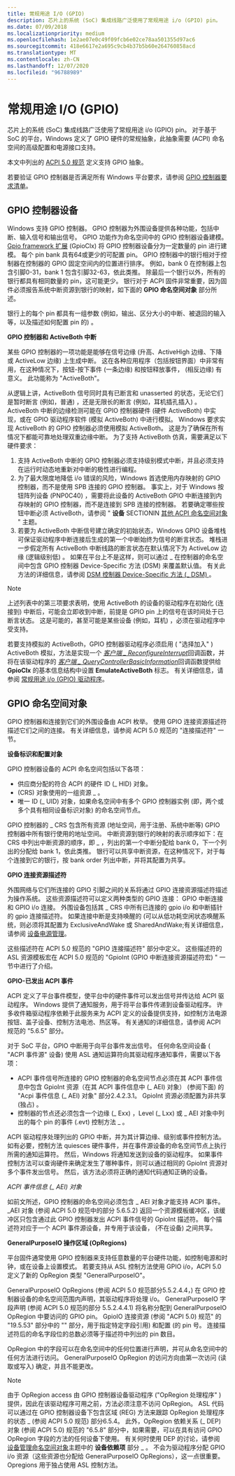 ```yaml
---
title: 常规用途 I/O (GPIO)
description: 芯片上的系统 (SoC) 集成线路广泛使用了常规用途 i/o (GPIO) pin。
ms.date: 07/09/2018
ms.localizationpriority: medium
ms.openlocfilehash: 1e2ae07e0c49f09fcb6e02ce78aa501355d97ac6
ms.sourcegitcommit: 418e6617e2a695c9cb4b37b5b60e264760858acd
ms.translationtype: MT
ms.contentlocale: zh-CN
ms.lasthandoff: 12/07/2020
ms.locfileid: "96788989"
---
```

# <a name="general-purpose-io-gpio"></a>常规用途 I/O (GPIO)


芯片上的系统 (SoC) 集成线路广泛使用了常规用途 i/o (GPIO) pin。 对于基于 SoC 的平台，Windows 定义了 GPIO 硬件的常规抽象，此抽象需要 (ACPI) 命名空间的高级配置和电源接口支持。

本文中列出的 [ACPI 5.0 规范](https://uefi.org/specifications) 定义支持 GPIO 抽象。

若要验证 GPIO 控制器是否满足所有 Windows 平台要求，请参阅 [GPIO 控制器要求清单](gpio-controller-requirements-checklist.md)。

## <a name="gpio-controller-devices"></a>GPIO 控制器设备


Windows 支持 GPIO 控制器。 GPIO 控制器为外围设备提供各种功能，包括中断、输入信号和输出信号。 GPIO 功能作为命名空间中的 GPIO 控制器设备建模。 [Gpio framework 扩展](../gpio/gpio-driver-support-overview.md) (GpioClx) 将 GPIO 控制器设备分为一定数量的 pin 进行建模。 每个 pin bank 具有64或更少的可配置 pin。 GPIO 控制器中的银行相对于控制器在控制器的 GPIO 固定空间内的位置进行排序。 例如，bank 0 在控制器上包含引脚0-31，bank 1 包含引脚32-63，依此类推。 除最后一个银行以外，所有的银行都具有相同数量的 pin，这可能更少。 银行对于 ACPI 固件非常重要，因为固件必须报告系统中断资源到银行的映射，如下面的 **GPIO 命名空间对象** 部分所述。

银行上的每个 pin 都具有一组参数 (例如，输出、区分大小的中断、被退回的输入等，以及描述如何配置 pin 的) 。

**GPIO 控制器和 ActiveBoth 中断**

某些 GPIO 控制器的一项功能是能够在信号边缘 (升高、ActiveHigh 边缘、下降或 ActiveLow 边缘) 上生成中断。 这在各种应用程序（包括按钮界面）中非常有用，在这种情况下，按钮-按下事件 (一条边缘) 和按钮释放事件， (相反边缘) 有意义。 此功能称为 "ActiveBoth"。

从逻辑上讲，ActiveBoth 信号同时具有已断言和 unasserted 的状态，无论它们是暂时断言 (例如，普通) ，还是无限长的断言 (例如，耳机插孔插入) 。 ActiveBoth 中断的边缘检测可能在 GPIO 控制器硬件 (硬件 ActiveBoth) 中实现，或在 GPIO 驱动程序软件 (模拟 ActiveBoth) 中进行模拟。 Windows 要求实现 ActiveBoth 的 GPIO 控制器必须使用模拟 ActiveBoth。 这是为了确保在所有情况下都能可靠地处理双重边缘中断。 为了支持 ActiveBoth 仿真，需要满足以下硬件要求：

1.  支持 ActiveBoth 中断的 GPIO 控制器必须支持级别模式中断，并且必须支持在运行时动态地重新对中断的极性进行编程。
2.  为了最大限度地降低 i/o 错误的风险，Windows 首选使用内存映射的 GPIO 控制器，而不是使用 SPB 连接的 GPIO 控制器。 事实上，对于 Windows 按钮阵列设备 (PNP0C40) ，需要将此设备的 ActiveBoth GPIO 中断连接到内存映射的 GPIO 控制器，而不是连接到 SPB 连接的控制器。 若要确定哪些按钮中断必须 ActiveBoth，请参阅 " **设备** SECTIONIN [其他 ACPI 命名空间对象](other-acpi-namespace-objects.md) " 主题。
3.  若要为 ActiveBoth 中断信号建立确定的初始状态，Windows GPIO 设备堆栈可保证驱动程序中断连接后生成的第一个中断始终为信号的断言状态。 堆栈进一步假定所有 ActiveBoth 中断线路的断言状态在默认情况下为 ActiveLow 边缘 (逻辑级别低) 。 如果在平台上不是这样，则可以通过 \_ 在控制器的命名空间中包含 GPIO 控制器 Device-Specific 方法 (DSM) 来覆盖默认值。 有关此方法的详细信息，请参阅 [DSM 控制器 Device-Specific 方法 (\_ DSM) ](gpio-controller-device-specific-method---dsm-.md)。

> [!NOTE]
> 上述列表中的第三项要求表明，使用 ActiveBoth 的设备的驱动程序在初始化 (连接到) 中断后，可能会立即收到中断，前提是 GPIO pin 上的信号在该时间处于已断言状态。 这是可能的，甚至可能是某些设备 (例如，耳机) ，必须在驱动程序中受支持。

 

若要支持模拟的 ActiveBoth，GPIO 控制器驱动程序必须启用 ( "选择加入" ) ActiveBoth 模拟，方法是实现一个 [*客户端 \_ ReconfigureInterrupt*](/windows-hardware/drivers/ddi/gpioclx/nc-gpioclx-gpio_client_reconfigure_interrupt)回调函数，并将在该驱动程序的 [*客户端 \_ QueryControllerBasicInformation*](/windows-hardware/drivers/ddi/gpioclx/nc-gpioclx-gpio_client_query_controller_basic_information)回调函数提供给 **GpioClx** 的基本信息结构中设置 **EmulateActiveBoth** 标志。 有关详细信息，请参阅 [常规用途 i/o (GPIO) 驱动程序](../gpio/index.md)。

## <a name="gpio-namespace-objects"></a>GPIO 命名空间对象


GPIO 控制器和连接到它们的外围设备由 ACPI 枚举。 使用 GPIO 连接资源描述符描述它们之间的连接。 有关详细信息，请参阅 ACPI 5.0 规范的 "连接描述符" 一节。

**设备标识和配置对象**

GPIO 控制器设备的 ACPI 命名空间包括以下各项：

-   供应商分配的符合 ACPI 的硬件 ID (\_ HID) 对象。
-    (CRS) 对象使用的一组资源 \_ 。
-   唯一 ID (\_ UID) 对象，如果命名空间中有多个 GPIO 控制器实例 (即，两个或多个具有相同设备标识对象) 的命名空间节点。

GPIO 控制器的 \_ CRS 包含所有资源 (地址空间，用于注册、系统中断等) GPIO 控制器中所有银行使用的地址空间。 中断资源到银行的映射的表示顺序如下：在 CRS 中列出中断资源的顺序，即 \_ ，列出的第一个中断分配给 bank 0，下一个列出的分配给 bank 1，依此类推。 银行可以共享中断资源，在这种情况下，对于每个连接到它的银行，按 bank order 列出中断，并将其配置为共享。

**GPIO 连接资源描述符**

外围网络与它们所连接的 GPIO 引脚之间的关系将通过 GPIO 连接资源描述符描述为操作系统。 这些资源描述符可以定义两种类型的 GPIO 连接： GPIO 中断连接和 GPIO i/o 连接。 外围设备包括其 \_ CRS 中所有已连接的 gpio i/o 和中断插针的 gpio 连接描述符。 如果连接中断是支持唤醒的 (可以从低功耗空闲状态唤醒系统，则必须将其配置为 ExclusiveAndWake 或 SharedAndWake;有关详细信息，请参阅 [设备电源管理](device-power-management.md)。

这些描述符在 ACPI 5.0 规范的 "GPIO 连接描述符" 部分中定义。 这些描述符的 ASL 资源模板宏在 ACPI 5.0 规范的 "GpioInt (GPIO 中断连接资源描述符宏) " 一节中进行了介绍。

**GPIO-已发出 ACPI 事件**

ACPI 定义了平台事件模型，使平台中的硬件事件可以发出信号并传达给 ACPI 驱动程序。 Windows 提供了通知服务，用于将平台事件传递到设备驱动程序。 许多收件箱驱动程序依赖于此服务来为 ACPI 定义的设备提供支持，如控制方法电源按钮、盖子设备、控制方法电池、热区等。 有关通知的详细信息，请参阅 ACPI 规范的 "5.6.5" 部分。

对于 SoC 平台，GPIO 中断用于向平台事件发出信号。 任何命名空间设备 ( "ACPI 事件源" 设备) 使用 ASL 通知运算符向其驱动程序通知事件，需要以下各项：

-   ACPI 事件信号所连接的 GPIO 控制器的命名空间节点必须在其 ACPI 事件信息中包含 GpioInt 资源（在其 ACPI 事件信息中 (\_ AEI) 对象） (参阅下面) 的 "Acpi 事件信息 (\_ AEI) 对象" 部分2.4.2.3.1。 GpioInt 资源必须配置为非共享 (独占) 。
-   控制器的节点还必须包含一个边缘 (\_ Exx) ，Level (\_ Lxx) 或 \_ AEI 对象中列出的每个 pin 的事件 (.evt) 控制方法 \_ 。

ACPI 驱动程序处理列出的 GPIO 中断，并为其计算边缘、级别或事件控制方法。 如有必要，控制方法 quiesces 硬件事件，并在事件源设备的命名空间节点上执行所需的通知运算符。 然后，Windows 将通知发送到设备的驱动程序。 如果事件控制方法可以查询硬件来确定发生了哪种事件，则可以通过相同的 GpioInt 资源对多个事件发出信号。 然后，该方法必须将正确的通知代码通知正确的设备。

*ACPI 事件信息 (\_ AEI) 对象*

如前文所述，GPIO 控制器的命名空间必须包含 \_ AEI 对象才能支持 ACPI 事件。 \_AEI 对象 (参阅 ACPI 5.0 规范中的部分 5.6.5.2) 返回一个资源模板缓冲区，该缓冲区只包含通过此 GPIO 控制器发出 ACPI 事件信号的 GpioInt 描述符。 每个描述符对应于一个 ACPI 事件源设备，并专用于该设备， (不在设备) 之间共享。

**GeneralPurposeIO 操作区域 (OpRegions)**

平台固件通常使用 GPIO 控制器来支持任意数量的平台硬件功能，如控制电源和时钟，或在设备上设置模式。 若要支持从 ASL 控制方法使用 GPIO i/o，ACPI 5.0 定义了新的 OpRegion 类型 "GeneralPurposeIO"。

GeneralPurposeIO OpRegions (参阅 ACPI 5.0 规范部分5.5.2.4.4，) 在 GPIO 控制器设备的命名空间范围内声明，其驱动程序将处理 i/o。 GeneralPurposeIO 字段声明 (参阅 ACPI 5.0 规范的部分 5.5.2.4.4.1) 将名称分配到 GeneralPurposeIO OpRegion 中要访问的 GPIO pin。 GpioIO 连接资源 (参阅 "ACPI 5.0) 规范" 的 "19.5.53" 部分中的 "" 部分，用于指定特定字段引用) 和配置 (的 pin 号。 连接描述符后的命名字段位的总数必须等于描述符中列出的 pin 数目。

OpRegion 中的字段可以在命名空间中的任何位置进行声明，并可从命名空间中的任何方法进行访问。 GeneralPurposeIO OpRegion 的访问方向由第一次访问 (读取或写入) 确定，并且不能更改。

> [!NOTE]
> 由于 OpRegion access 由 GPIO 控制器设备驱动程序 ("OpRegion 处理程序" ) 提供，因此在该驱动程序可用之前，方法必须注意不访问 OpRegion。 ASL 代码可以通过在 GPIO 控制器设备下包含区域 (REG) 方法来跟踪 OpRegion 处理程序的状态 \_ (参阅 ACPI 5.0 规范) 部分6.5.4。 此外，OpRegion 依赖关系 (\_ DEP) 对象 (参阅 ACPI 5.0) 规范的 "6.5.8" 部分中，如果需要，可以在具有访问 GPIO OpRegion 字段的方法的任何设备下使用。 有关何时使用 DEP 的讨论，请参阅 [设备管理命名空间对象](device-management-namespace-objects.md)主题中的 **设备依赖项** 部分 \_ 。 不会为驱动程序分配 GPIO i/o 资源（这些资源也分配给 GeneralPurposeIO OpRegions），这一点很重要。 Opregions 用于独占使用 ASL 控制方法。

